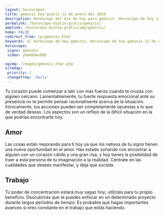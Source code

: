 ```yaml
---
layout: horoscopos
title: geminis hoy gratis 12 de enero del 2019 
description: Horóscopo del dia de hoy para geminis. Horoscopo de hoy 12 de enero del 2019. Las predicciones de amor, trabajo, vida personal gratis.
permalink: /horoscopo-diario-gratis/geminis/
amplink: /horoscopo-diario-gratis/amp/geminis/
home: FALSE
redirect_from: /p/geminis.html
keywords: el horóscopo de hoy geminis, Horoscopo de hoy geminis 12 de enero del 2019,horóscopo del día,horoscopo del dia de hoy,horoscopo de hoy,horoscopo de hoy geminis,geminis hoy,signos zodiacales,horóscopo de hoy,horoscopos de hoy,horoscopo geminis hoy,horoscopo de geminis de hoy,horóscopo de hoy geminis,horoscopos,geminis de hoy,los horoscopos de hoy,geminis de hoy,geminis 12 de enero del 2019,signos zodiacales 2019, el horoscopo de hoy
horoscopo:
 signo: geminis
 video: yHambUwv0QE

ogimg: /images/geminis_char.png
sitemap:
 priority: 1
 changefreq: 'daily'
---
```



Tu corazón puede comenzar a latir con más fuerza cuando te cruzas con alguien cercano. Lamentablemente, tu fuerte respuesta emocional ante su presencia no te permite pensar racionalmente acerca de la situación. Irónicamente, tus acciones pueden ser completamente opuestas a lo que de verdad deseas. Los aspectos son un reflejo de la difícil situación en la que podrías encontrarte hoy.

## Amor

Las cosas están mejorando para ti hoy ya que los nativos de tu signo tienen una nueva oportunidad en el amor. Has estado soñando con encontrar a alguien con un corazón cálido y una gran risa, y hoy tienes la posibilidad de traer a esta persona de tu imaginación a la realidad. Céntrate en las cualidades que desees manifestar, y deja que suceda.

## Trabajo

Tu poder de concentración estará muy sagaz hoy; utilízalo para tu propio beneficio. Descubrirás que te puedes enfocar en un determinado proyecto durante largos períodos de tiempo. Es probable que hagas importantes avances si eres constante en el trabajo que estás haciendo.
